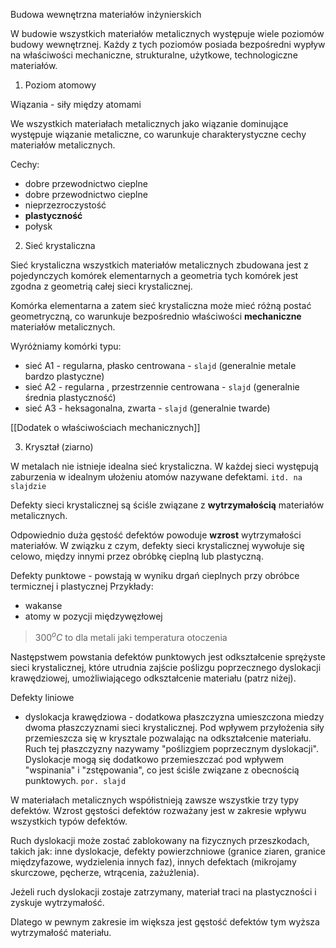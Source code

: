 Budowa wewnętrzna materiałów inżynierskich

W budowie wszystkich materiałów metalicznych występuje wiele poziomów budowy wewnętrznej. Każdy z tych poziomów posiada bezpośredni wypływ na właściwości mechaniczne, strukturalne, użytkowe, technologiczne materiałów. 

1. Poziom atomowy

Wiązania - siły między atomami

We wszystkich materiałach metalicznych jako wiązanie dominujące występuje wiązanie metaliczne, co warunkuje charakterystyczne cechy materiałów metalicznych.

Cechy:

- dobre przewodnictwo cieplne
- dobre przewodnictwo cieplne
- nieprzezroczystość
- **plastyczność**
- połysk

2. Sieć krystaliczna

Sieć krystaliczna wszystkich materiałów metalicznych zbudowana jest z pojedynczych komórek elementarnych a geometria tych komórek jest zgodna z geometrią całej sieci krystalicznej.

Komórka elementarna a zatem sieć krystaliczna może mieć różną postać geometryczną, co warunkuje bezpośrednio właściwości **mechaniczne** materiałów metalicznych.

Wyróżniamy komórki typu:

- sieć A1 - regularna, płasko centrowana - `slajd` (generalnie metale bardzo plastyczne)
- sieć A2 - regularna , przestrzennie centrowana - `slajd` (generalnie średnia plastyczność)
- sieć A3 - heksagonalna, zwarta - `slajd` (generalnie twarde)

[[Dodatek o właściwościach mechanicznych]]

3. Kryształ (ziarno)

W metalach nie istnieje idealna sieć krystaliczna. W każdej sieci występują zaburzenia w idealnym ułożeniu atomów nazywane defektami. `itd. na slajdzie`

Defekty sieci krystalicznej są ściśle związane z **wytrzymałością** materiałów metalicznych.

Odpowiednio duża gęstość defektów powoduje **wzrost** wytrzymałości materiałów. W związku z czym, defekty sieci krystalicznej wywołuje się celowo, między innymi przez obróbkę cieplną lub plastyczną.

Defekty punktowe - powstają w wyniku drgań cieplnych przy obróbce termicznej i plastycznej
Przykłady:

- wakanse
- atomy w pozycji międzywęzłowej

> 300$^oC$ to dla metali jaki temperatura otoczenia

Następstwem powstania defektów punktowych jest odkształcenie sprężyste sieci krystalicznej, które utrudnia zajście poślizgu poprzecznego dyslokacji krawędziowej, umożliwiającego odkształcenie materiału (patrz niżej). 

Defekty liniowe

- dyslokacja krawędziowa - dodatkowa płaszczyzna umieszczona miedzy dwoma płaszczyznami sieci krystalicznej. Pod wpływem przyłożenia siły przemieszcza się w krysztale pozwalając na odkształcenie materiału. Ruch tej płaszczyzny nazywamy "poślizgiem poprzecznym dyslokacji". Dyslokacje mogą się dodatkowo przemieszczać pod wpływem "wspinania" i "zstępowania", co jest ściśle związane z obecnością punktowych. `por. slajd`

W materiałach metalicznych współistnieją zawsze wszystkie trzy typy defektów. Wzrost gęstości defektów rozważany jest w zakresie wpływu wszystkich typów defektów. 

Ruch dyslokacji może zostać zablokowany na fizycznych przeszkodach, takich jak: inne dyslokacje, defekty powierzchniowe (granice ziaren, granice międzyfazowe, wydzielenia innych faz), innych defektach (mikrojamy skurczowe, pęcherze, wtrącenia, zażużlenia).

Jeżeli ruch dyslokacji zostaje zatrzymany, materiał traci na plastyczności i zyskuje wytrzymałość.

Dlatego w pewnym zakresie im większa jest gęstość defektów tym wyższa wytrzymałość materiału.

